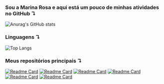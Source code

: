 ### Sou a Marina Rosa e aqui está um pouco de minhas atividades no GitHub ↴  

![Anurag's GitHub stats](https://github-readme-stats.vercel.app/api?username=narinsss&show_icons=true&theme=dracula)

### Linguagens ↴ 

![Top Langs](https://github-readme-stats.vercel.app/api/top-langs/?username=narinsss&layout=compact)

### Meus repositórios principais ↴ 

[![Readme Card](https://github-readme-stats.vercel.app/api/pin/?username=narinsss&repo=About-me---Web-Log)](https://github.com/narinsss/About-me---Web-Log)
[![Readme Card](https://github-readme-stats.vercel.app/api/pin/?username=narinsss&repo=CRUD---BreakFast)](https://github.com/narinsss/CRUD---BreakFast)
[![Readme Card](https://github-readme-stats.vercel.app/api/pin/?username=narinsss&repo=Login-E.T)](https://github.com/narinsss/Login-E.T)
[![Readme Card](https://github-readme-stats.vercel.app/api/pin/?username=narinsss&repo=Projeto-c-pia-Netflix)](https://github.com/narinsss/Projeto-c-pia-Netflix)
[![Readme Card](https://github-readme-stats.vercel.app/api/pin/?username=narinsss&repo=Projeto-Instagram)](https://github.com/narinsss/Projeto-Instagram)
[![Readme Card](https://github-readme-stats.vercel.app/api/pin/?username=narinsss&repo=Projeto-Integrador)](https://github.com/narinsss/Projeto-Integrador)
